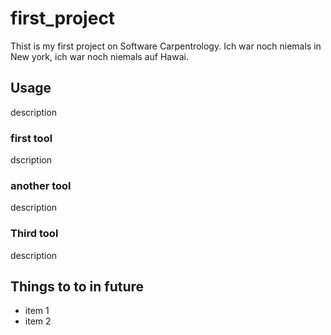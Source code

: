 # first_project
Thist is my first project on Software Carpentrology. 
Ich war noch niemals in New york, ich war noch niemals auf Hawai.

## Usage
description

### first tool
dscription

### another tool
description

### Third tool
description

## Things to to in future
- item 1
- item 2
